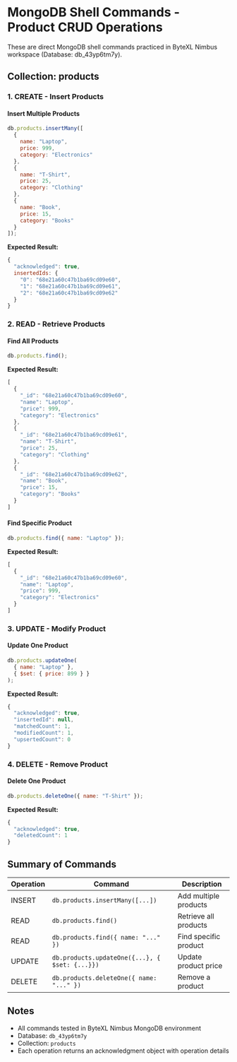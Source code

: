 # MongoDB Shell Commands - Product CRUD Operations

These are direct MongoDB shell commands practiced in ByteXL Nimbus workspace (Database: db_43yp6tm7y).

## Collection: products

### 1. CREATE - Insert Products

#### Insert Multiple Products
```javascript
db.products.insertMany([
  {
    name: "Laptop",
    price: 999,
    category: "Electronics"
  },
  {
    name: "T-Shirt",
    price: 25,
    category: "Clothing"
  },
  {
    name: "Book",
    price: 15,
    category: "Books"
  }
]);
```

**Expected Result:**
```javascript
{
  "acknowledged": true,
  insertedIds: {
    "0": "68e21a60c47b1ba69cd09e60",
    "1": "68e21a60c47b1ba69cd09e61",
    "2": "68e21a60c47b1ba69cd09e62"
  }
}
```

### 2. READ - Retrieve Products

#### Find All Products
```javascript
db.products.find();
```

**Expected Result:**
```javascript
[
  {
    "_id": "68e21a60c47b1ba69cd09e60",
    "name": "Laptop",
    "price": 999,
    "category": "Electronics"
  },
  {
    "_id": "68e21a60c47b1ba69cd09e61",
    "name": "T-Shirt",
    "price": 25,
    "category": "Clothing"
  },
  {
    "_id": "68e21a60c47b1ba69cd09e62",
    "name": "Book",
    "price": 15,
    "category": "Books"
  }
]
```

#### Find Specific Product
```javascript
db.products.find({ name: "Laptop" });
```

**Expected Result:**
```javascript
[
  {
    "_id": "68e21a60c47b1ba69cd09e60",
    "name": "Laptop",
    "price": 999,
    "category": "Electronics"
  }
]
```

### 3. UPDATE - Modify Product

#### Update One Product
```javascript
db.products.updateOne(
  { name: "Laptop" },
  { $set: { price: 899 } }
);
```

**Expected Result:**
```javascript
{
  "acknowledged": true,
  "insertedId": null,
  "matchedCount": 1,
  "modifiedCount": 1,
  "upsertedCount": 0
}
```

### 4. DELETE - Remove Product

#### Delete One Product
```javascript
db.products.deleteOne({ name: "T-Shirt" });
```

**Expected Result:**
```javascript
{
  "acknowledged": true,
  "deletedCount": 1
}
```

## Summary of Commands

| Operation | Command | Description |
|-----------|---------|-------------|
| INSERT | `db.products.insertMany([...])` | Add multiple products |
| READ | `db.products.find()` | Retrieve all products |
| READ | `db.products.find({ name: "..." })` | Find specific product |
| UPDATE | `db.products.updateOne({...}, { $set: {...}})` | Update product price |
| DELETE | `db.products.deleteOne({ name: "..." })` | Remove a product |

## Notes
- All commands tested in ByteXL Nimbus MongoDB environment
- Database: `db_43yp6tm7y`
- Collection: `products`
- Each operation returns an acknowledgment object with operation details
